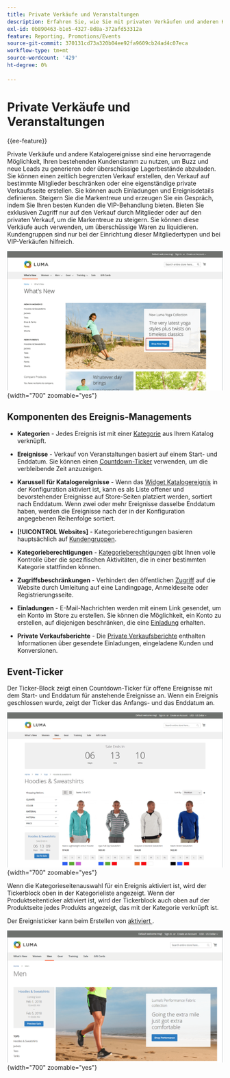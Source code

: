 ```yaml
---
title: Private Verkäufe und Veranstaltungen
description: Erfahren Sie, wie Sie mit privaten Verkäufen und anderen Katalogereignissen den Umsatz für Ihren bestehenden Kundenstamm steigern und neue Leads generieren können.
exl-id: 0b890463-b1e5-4327-8d8a-372afd53312a
feature: Reporting, Promotions/Events
source-git-commit: 370131cd73a320b04ee92fa9609cb24ad4c07eca
workflow-type: tm+mt
source-wordcount: '429'
ht-degree: 0%

---
```


# Private Verkäufe und Veranstaltungen

{{ee-feature}}

Private Verkäufe und andere Katalogereignisse sind eine hervorragende Möglichkeit, Ihren bestehenden Kundenstamm zu nutzen, um Buzz und neue Leads zu generieren oder überschüssige Lagerbestände abzuladen. Sie können einen zeitlich begrenzten Verkauf erstellen, den Verkauf auf bestimmte Mitglieder beschränken oder eine eigenständige private Verkaufsseite erstellen. Sie können auch Einladungen und Ereignisdetails definieren. Steigern Sie die Markentreue und erzeugen Sie ein Gespräch, indem Sie Ihren besten Kunden die VIP-Behandlung bieten. Bieten Sie exklusiven Zugriff nur auf den Verkauf durch Mitglieder oder auf den privaten Verkauf, um die Markentreue zu steigern. Sie können diese Verkäufe auch verwenden, um überschüssige Waren zu liquidieren. Kundengruppen sind nur bei der Einrichtung dieser Mitgliedertypen und bei VIP-Verkäufen hilfreich.

![Beispiel einer Storefront - Ereignis auf der Startseite](./assets/storefront-event-home-page.png){width="700" zoomable="yes"}

## Komponenten des Ereignis-Managements

- **Kategorien** - Jedes Ereignis ist mit einer [Kategorie](../catalog/category-create.md) aus Ihrem Katalog verknüpft.

- **Ereignisse** - Verkauf von Veranstaltungen basiert auf einem Start- und Enddatum. Sie können einen [Countdown-Ticker](#event-ticker) verwenden, um die verbleibende Zeit anzuzeigen.

- **Karussell für Katalogereignisse** - Wenn das [Widget Katalogereignis](../content-design/widget-event-carousel.md) in der Konfiguration aktiviert ist, kann es als Liste offener und bevorstehender Ereignisse auf Store-Seiten platziert werden, sortiert nach Enddatum. Wenn zwei oder mehr Ereignisse dasselbe Enddatum haben, werden die Ereignisse nach der in der Konfiguration angegebenen Reihenfolge sortiert.

- **[!UICONTROL Websites]** - Kategorieberechtigungen basieren hauptsächlich auf [Kundengruppen](../customers/customer-groups.md).

- **Kategorieberechtigungen** - [Kategorieberechtigungen](../catalog/category-permissions.md) gibt Ihnen volle Kontrolle über die spezifischen Aktivitäten, die in einer bestimmten Kategorie stattfinden können.

- **Zugriffsbeschränkungen** - Verhindert den öffentlichen [Zugriff](event-configure.md#restrict-access) auf die Website durch Umleitung auf eine Landingpage, Anmeldeseite oder Registrierungsseite.

- **Einladungen** - E-Mail-Nachrichten werden mit einem Link gesendet, um ein Konto im Store zu erstellen. Sie können die Möglichkeit, ein Konto zu erstellen, auf diejenigen beschränken, die eine [Einladung](invitations.md) erhalten.

- **Private Verkaufsberichte** - Die [Private Verkaufsberichte](../getting-started/private-sales-reports.md) enthalten Informationen über gesendete Einladungen, eingeladene Kunden und Konversionen.

## Event-Ticker

Der Ticker-Block zeigt einen Countdown-Ticker für offene Ereignisse mit dem Start- und Enddatum für anstehende Ereignisse an. Wenn ein Ereignis geschlossen wurde, zeigt der Ticker das Anfangs- und das Enddatum an.

![Beispiel-Storefront - Ereigniskarussell](./assets/storefront-event-ticker-carousel.png){width="700" zoomable="yes"}

Wenn die Kategorieseitenauswahl für ein Ereignis aktiviert ist, wird der Tickerblock oben in der Kategorieliste angezeigt. Wenn der Produktseitenticker aktiviert ist, wird der Tickerblock auch oben auf der Produktseite jedes Produkts angezeigt, das mit der Kategorie verknüpft ist.

Der Ereignisticker kann beim Erstellen von [ aktiviert ](event-create.md).

![Beispiel einer Storefront - Ereignis-Seitenleiste](./assets/storefront-event-sidebar.png){width="700" zoomable="yes"}

